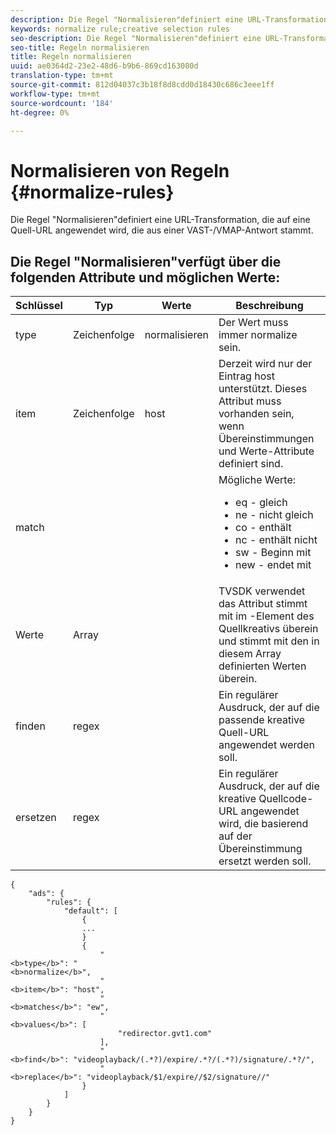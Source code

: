 ```yaml
---
description: Die Regel "Normalisieren"definiert eine URL-Transformation, die auf eine Quell-URL angewendet wird, die aus einer VAST-/VMAP-Antwort stammt.
keywords: normalize rule;creative selection rules
seo-description: Die Regel "Normalisieren"definiert eine URL-Transformation, die auf eine Quell-URL angewendet wird, die aus einer VAST-/VMAP-Antwort stammt.
seo-title: Regeln normalisieren
title: Regeln normalisieren
uuid: ae0364d2-23e2-48d6-b9b6-869cd163080d
translation-type: tm+mt
source-git-commit: 812d04037c3b18f8d8cdd0d18430c686c3eee1ff
workflow-type: tm+mt
source-wordcount: '184'
ht-degree: 0%

---
```



# Normalisieren von Regeln {#normalize-rules}

Die Regel &quot;Normalisieren&quot;definiert eine URL-Transformation, die auf eine Quell-URL angewendet wird, die aus einer VAST-/VMAP-Antwort stammt.

## Die Regel &quot;Normalisieren&quot;verfügt über die folgenden Attribute und möglichen Werte:

<table id="table_ljp_tgx_hz">  
 <thead> 
  <tr> 
   <th class="entry"> Schlüssel</th> 
   <th class="entry"> Typ</th> 
   <th class="entry"> Werte</th> 
   <th class="entry"> Beschreibung</th> 
  </tr> 
 </thead>
 <tbody> 
  <tr> 
   <td><span class="codeph"> type</span></td> 
   <td><span class="codeph"> Zeichenfolge</span></td> 
   <td><span class="codeph"> normalisieren</span></td> 
   <td>Der Wert muss immer <span class="codeph"> normalize</span> sein.</td> 
  </tr> 
  <tr> 
   <td><span class="codeph"> item</span></td> 
   <td><span class="codeph"> Zeichenfolge</span></td> 
   <td><span class="codeph"> host</span></td> 
   <td>Derzeit wird nur der Eintrag <span class="codeph"> host</span> unterstützt. Dieses Attribut muss vorhanden sein, wenn <span class="codeph"> Übereinstimmungen</span> und <span class="codeph"> Werte</span>-Attribute definiert sind.</td> 
  </tr> 
  <tr> 
   <td><span class="codeph"> match</span></td> 
   <td></td> 
   <td></td> 
   <td>Mögliche Werte:
    <ul id="ul_tnf_2hx_hz"> 
     <li><span class="codeph"> eq</span> - gleich</li> 
     <li><span class="codeph"> ne</span> - nicht gleich</li> 
     <li><span class="codeph"> co</span> - enthält</li> 
     <li><span class="codeph"> nc</span> - enthält nicht</li> 
     <li><span class="codeph"> sw</span>  - Beginn mit</li> 
     <li><span class="codeph"> new</span>  - endet mit</li> 
    </ul></td> 
  </tr> 
  <tr> 
   <td><span class="codeph"> Werte</span></td> 
   <td><span class="codeph"> Array</span></td> 
   <td></td> 
   <td>TVSDK verwendet das Attribut <span class="codeph"> stimmt mit</span> im <span class="codeph">-Element</span> des Quellkreativs überein und stimmt mit den in diesem Array definierten Werten überein.</td> 
  </tr> 
  <tr> 
   <td><span class="codeph"> finden</span></td> 
   <td><span class="codeph"> regex</span></td> 
   <td></td> 
   <td> Ein regulärer Ausdruck, der auf die passende kreative Quell-URL angewendet werden soll.</td> 
  </tr> 
  <tr> 
   <td><span class="codeph"> ersetzen</span></td> 
   <td><span class="codeph"> regex</span></td> 
   <td></td> 
   <td> Ein regulärer Ausdruck, der auf die kreative Quellcode-URL angewendet wird, die basierend auf der Übereinstimmung ersetzt werden soll.</td> 
  </tr> 
 </tbody> 
</table>

```
{
    "ads": {
        "rules": {
            "default": [
                {
                ...
                }
                {
                    "
<b>type</b>": "
<b>normalize</b>",
                    "
<b>item</b>": "host",
                    "
<b>matches</b>": "ew",
                    "
<b>values</b>": [
                        "redirector.gvt1.com"
                    ],
                    "
<b>find</b>": "videoplayback/(.*?)/expire/.*?/(.*?)/signature/.*?/",
                    "
<b>replace</b>": "videoplayback/$1/expire//$2/signature//"
                }                
            ]
        }
    }
}
```

